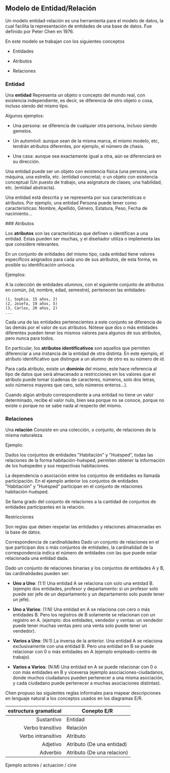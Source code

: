 ## Modelo de Entidad/Relación

Un modelo entidad-relación es una herramienta para el modelo de datos, la cual
facilita la representación de entidades de una base de datos. Fue definido por
Peter Chen en 1976.

En este modelo se trabajan con los siguientes conceptos

- Entidades

- Atributos

- Relaciones


### Entidad

Una __entidad__ Representa un  objeto o concepto del mundo real, con existencia independiente, es decir, se diferencia de otro objeto o cosa, incluso siendo del mismo tipo.

Algunos ejemplos:

- Una persona: se diferencia de cualquier otra persona, incluso siendo gemelos.

- Un automóvil: aunque sean de la misma marca, el mismo modelo, etc, tendrán atributos diferentes, por ejemplo, el número de chasis.

- Una casa: aunque sea exactamente igual a otra, aún se diferenciará en su dirección.

Una entidad puede ser un objeto con existencia física (una persona, una máquina, una estrella, etc. (entidad concreta); o un objeto con existencia conceptual (Un puesto de trabajo, una asignatura de clases, una
habilidad, etc. (entidad abstracta).

Una entidad está descrita y se representa por sus características o atributos. 
Por ejemplo, una entidad Persona puede tener como características: Nombre, Apellido,
Género, Estatura, Peso, Fecha de nacimiento...


### Atributos

Los **atributos** son las características que definen o identifican a una
entidad. Estas pueden ser muchas, y el diseñador utiliza o implementa las
que considere relevantes.

En un conjunto de entidades del mismo tipo, cada entidad tiene valores
específicos asignados para cada uno de sus atributos, de esta forma, es posible
su identificación unívoca.

Ejemplos:

A la colección de entidades *alumnos*, con el siguiente conjunto de atributos en
común, (id, nombre, edad, semestre), pertenecen las entidades:

    (1, Sophia, 15 años, 2)
    (2, Josefa, 19 años, 5)
    (3, Carlos, 20 años, 2)
    ...

Cada una de las entidades pertenecientes a este conjunto se diferencia de las
demás por el valor de sus atributos. Nótese que dos o más entidades diferentes
pueden tener los mismos valores para algunos de sus atributos, pero nunca para
todos.

En particular, los __atributos identificativos__ son aquellos que permiten
diferenciar a una instancia de la entidad de otra distinta. En este ejemplo, el
atributo identificativo que distingue a un alumno de otro es su número de id.

Para cada atributo, existe un __dominio__ del mismo, este hace referencia al
tipo de datos que será almacenado a restricciones en los valores que el atributo
puede tomar (cadenas de caracteres, números, solo dos letras, solo números
mayores que cero, solo números enteros...).

Cuando algún atributo correspondiente a una entidad no tiene un valor
determinado, recibe el valor nulo, bien sea porque no se conoce, porque no
existe o porque no se sabe nada al respecto del mismo.

### Relaciones

Una __relación__ 
Consiste en una colección, o conjunto, de relaciones de la misma naturaleza.

Ejemplo:

Dados los conjuntos de entidades "Habitación" y "Huésped", todas las relaciones
de la forma habitación-huésped, permiten obtener la información de los huéspedes
y sus respectivas habitaciones.

La dependencia o asociación entre los conjuntos de entidades es llamada
participación. En el ejemplo anterior los conjuntos de entidades "Habitación" y
"Huésped" participan en el conjunto de relaciones habitación-huésped.

Se llama grado del conjunto de relaciones a la cantidad de conjuntos de
entidades participantes en la relación.

Restricciones

Son reglas que deben respetar las entidades y relaciones almacenadas en la base
de datos.

Correspondencia de cardinalidades Dado un conjunto de relaciones en el que
participan dos o más conjuntos de entidades, la cardinalidad de la
correspondencia indica el número de entidades con las que puede estar
relacionada una entidad dada.

Dado un conjunto de relaciones binarias y los conjuntos de entidades A y B, las
cardinalidades pueden ser:

* __Uno a Uno__: (1:1) Una entidad A se relaciona con solo una entidad B.
  (ejemplo dos entidades, profesor y departamento: si un profesor solo puede ser jefe
  de un departamento y un departamento solo puede tener un jefe).

* __Uno a Varios__: (1:N) Una entidad en A se relaciona con cero o más entidades
  B. Pero los registros de B solamente se relacionan con un registro en A.
  (ejemplo: dos entidades, vendedor y ventas: un vendedor puede tener muchas
  ventas pero una venta solo puede tener un vendedor).

* __Varios a Uno__: (N:1) La inversa de la anterior. Una entidad A se relaciona
  exclusivamente con una entidad B. Pero una entidad en B se puede relacionar
  con 0 o más entidades en A (ejemplo empleado-centro de trabajo).

- **Varios a Varios**: (N:M) Una entidad en A se puede relacionar con 0 o con
  más entidades en B y viceversa (ejemplo asociaciones-ciudadanos, donde muchos
ciudadanos pueden pertenecer a una misma asociación, y cada ciudadano puede
pertenecer a muchas asociaciones distintas).

Chen propuso las siguientes reglas informales para mapear
descripciones en lenguaje natural a los conceptos usados en
los diagramas E/R.

| estructura gramatical     | Conepto E/R |
|--------------------------:|-------------|
| Sustantivo                | Entidad     |
| Verbo transitivo          | Relación    |
| Verbo intransitivo        | Atributo    |
| Adjetivo                  | Atributo (De una entidad) |
| Adverbio                  | Atributo (De una relacion) |

Ejemplo actores / actuacion / cine

